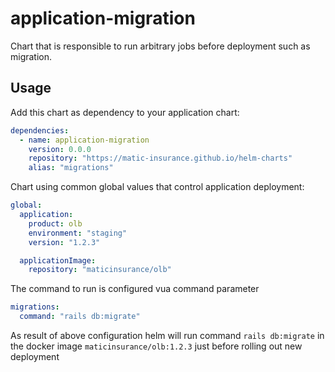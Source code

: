 # application-migration

Chart that is responsible to run arbitrary jobs before deployment 
such as migration.

## Usage

Add this chart as dependency to your application chart:
```yaml
dependencies:
  - name: application-migration
    version: 0.0.0
    repository: "https://matic-insurance.github.io/helm-charts"
    alias: "migrations"
```

Chart using common global values that control application deployment:
```yaml
global:
  application:
    product: olb
    environment: "staging"
    version: "1.2.3"

  applicationImage:
    repository: "maticinsurance/olb"
```

The command to run is configured vua command parameter

```yaml
migrations:
  command: "rails db:migrate"
```

As result of above configuration helm will run command `rails db:migrate` 
in the docker image `maticinsurance/olb:1.2.3` just before rolling out new deployment 
